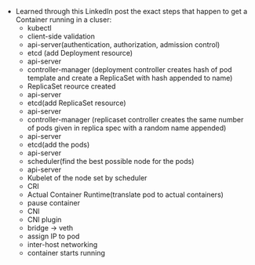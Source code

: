 - Learned through this LinkedIn post the exact steps that happen to get a Container running in a cluser:
	- kubectl
	- client-side validation
	- api-server(authentication, authorization, admission control)
	- etcd (add Deployment resource)
	- api-server
	- controller-manager (deployment controller creates hash of pod template and create a ReplicaSet with hash appended to name)
	- ReplicaSet reource created
	- api-server
	- etcd(add ReplicaSet resource)
	- api-server
	- controller-manager (replicaset controller creates the same number of pods given in replica spec with a random name appended)
	- api-server
	- etcd(add the pods)
	- api-server
	- scheduler(find the best possible node for the pods)
	- api-server
	- Kubelet of the node set by scheduler
	- CRI
	- Actual Container Runtime(translate pod to actual containers)
	- pause container
	- CNI
	- CNI plugin
	- bridge -> veth
	- assign IP to pod
	- inter-host networking
	- container starts running